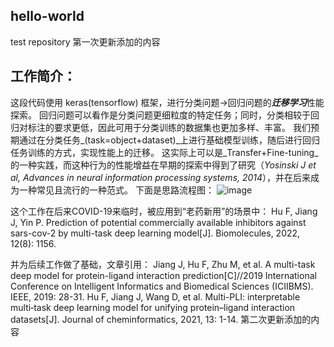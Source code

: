 ## hello-world
test repository
第一次更新添加的内容


## 工作简介：
这段代码使用 keras(tensorflow) 框架，进行分类问题->回归问题的***迁移学习***性能探索。
回归问题可以看作是分类问题更细粒度的特定任务；同时，分类相较于回归对标注的要求更低，因此可用于分类训练的数据集也更加多样、丰富。
我们预期通过在分类任务_(task=object+dataset)_上进行基础模型训练，随后进行回归任务训练的方式，实现性能上的迁移。
这实际上可以是_Transfer+Fine-tuning_的一种实践，而这种行为的性能增益在早期的探索中得到了研究（_Yosinski J et al, Advances in neural information processing systems, 2014_），并在后来成为一种常见且流行的一种范式。
下面是思路流程图：
![image](https://github.com/user-attachments/assets/e69db502-7143-403c-9c1e-0eacc3f65cfd)

这个工作在后来COVID-19来临时，被应用到“老药新用”的场景中：
Hu F, Jiang J, Yin P. Prediction of potential commercially available inhibitors against sars-cov-2 by multi-task deep learning model[J]. Biomolecules, 2022, 12(8): 1156.

并为后续工作做了基础，文章引用：
Jiang J, Hu F, Zhu M, et al. A multi-task deep model for protein-ligand interaction prediction[C]//2019 International Conference on Intelligent Informatics and Biomedical Sciences (ICIIBMS). IEEE, 2019: 28-31.
Hu F, Jiang J, Wang D, et al. Multi-PLI: interpretable multi‐task deep learning model for unifying protein–ligand interaction datasets[J]. Journal of cheminformatics, 2021, 13: 1-14.
第二次更新添加的内容
